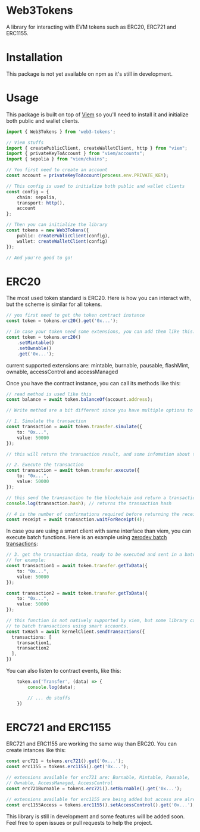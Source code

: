 # Web3Tokens

A library for interacting with EVM tokens such as ERC20, ERC721 and ERC1155.

# Installation

This package is not yet available on npm as it's still in development.

# Usage

This package is built on top of [Viem](https://viem.sh/) so you'll need to install it and initialize both public and wallet clients.

```ts
import { Web3Tokens } from 'web3-tokens';

// Viem stuffs
import { createPublicClient, createWalletClient, http } from "viem";
import { privateKeyToAccount } from "viem/accounts";
import { sepolia } from "viem/chains";

// You first need to create an account
const account = privateKeyToAccount(process.env.PRIVATE_KEY);

// This config is used to initialize both public and wallet clients
const config = {
    chain: sepolia,
    transport: http(),
    account
};

// Then you can initialize the library
const tokens = new Web3Tokens({
    public: createPublicClient(config),
    wallet: createWalletClient(config)
});

// And you're good to go!
```

# ERC20

The most used token standard is ERC20. Here is how you can interact with, but the scheme is similar for all tokens.

```ts
// you first need to get the token contract instance
const token = tokens.erc20().get('0x...');

// in case your token need some extensions, you can add them like this:
const token = tokens.erc20()
    .setMintable()
    .setOwnable()
    .get('0x...');
```

current supported extensions are: mintable, burnable, pausable, flashMint, ownable, accessControl and accessManaged

Once you have the contract instance, you can call its methods like this:

```ts
// read method is used like this
const balance = await token.balanceOf(account.address);

// Write method are a bit different since you have multiple options to execute them:

// 1. Simulate the transaction
const transaction = await token.transfer.simulate({
    to: "0x...",
    value: 50000
});

// this will return the transaction result, and some infomation about the request.

// 2. Execute the transaction
const transaction = await token.transfer.execute({
    to: "0x...",
    value: 50000
});

// this send the transanction to the blockchain and return a transaction instance that you can use like this:
console.log(transaction.hash); // returns the transaction hash

// 4 is the number of confirmations required before returning the receipt, by default it's 1
const receipt = await transaction.waitForReceipt(4);
```

In case you are using a smart client with same interface than viem, you can execute batch functions. Here is an example using [zerodev batch transactions](https://docs.zerodev.app/smart-wallet/batching-transactions#sendtransactions):

```ts
// 3. get the transaction data, ready to be executed and sent in a batch transaction,
// for example:
const transaction1 = await token.transfer.getTxData({
    to: "0x...",
    value: 50000
});

const transaction2 = await token.transfer.getTxData({
    to: "0x...",
    value: 50000
});

// this function is not natively supported by viem, but some library can add ways
// to batch transactions using smart accounts.
const txHash = await kernelClient.sendTransactions({
  transactions: [
    transaction1,
    transaction2
  ],
})
```
You can also listen to contract events, like this:

```ts
    token.on('Transfer', (data) => {
        console.log(data);

        // ... do stuffs
    })
```

# ERC721 and ERC1155

ERC721 and ERC1155 are working the same way than ERC20. You can create intances like this:

```ts
const erc721 = tokens.erc721().get('0x...');
const erc1155 = tokens.erc1155().get('0x...');

// extensions available for erc721 are: Burnable, Mintable, Pausable,
// Ownable, AccessManaged, AccessControl
const erc721Burnable = tokens.erc721().setBurnable().get('0x...');

// extensions available for erc1155 are being added but access are already supported:
const erc1155Access = tokens.erc1155().setAccessControl().get('0x...');
```

This library is still in development and some features will be added soon. Feel free to open issues or pull requests to help the project.
